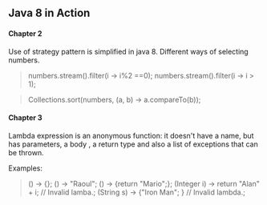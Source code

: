 ## Java 8 in Action

#### Chapter 2

Use of strategy pattern is simplified in java 8.
Different ways of selecting numbers.

> numbers.stream().filter(i -> i%2 ==0);
> numbers.stream().filter(i -> i > 1);


> Collections.sort(numbers, (a, b) -> a.compareTo(b));


#### Chapter 3

Lambda expression is an anonymous function: it doesn't have a name, but has parameters, a body , a return type and also a list of exceptions that can be thrown.

Examples:

> () -> {};
> () -> "Raoul";
> () -> {return "Mario";};
> (Integer i) -> return "Alan" + i; // Invalid lamba.; 
> (String s) -> {"Iron Man"; }   // Invalid lambda.;